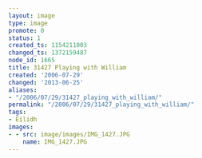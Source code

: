 ```yaml
---
layout: image
type: image
promote: 0
status: 1
created_ts: 1154211003
changed_ts: 1372159487
node_id: 1665
title: 31427 Playing with William
created: '2006-07-29'
changed: '2013-06-25'
aliases:
- "/2006/07/29/31427_playing_with_william/"
permalink: "/2006/07/29/31427_playing_with_william/"
tags:
- Eilidh
images:
- - src: image/images/IMG_1427.JPG
    name: IMG_1427.JPG
---
```


